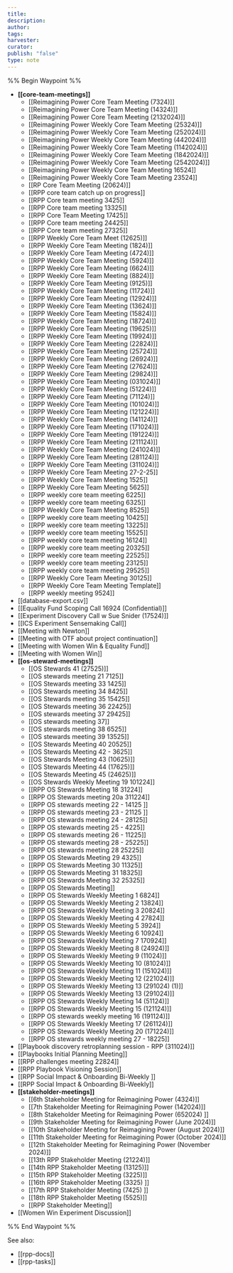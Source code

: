 ```yaml
---
title: 
description: 
author: 
tags: 
harvester: 
curator: 
publish: "false"
type: note
---
```

%% Begin Waypoint %%
- **[[core-team-meetings]]**
  - [[Reimagining Power Core Team Meeting (7324)]]
  - [[Reimagining Power Core Team Meeting (14324)]]
  - [[Reimagining Power Core Team Meeting (2132024)]]
  - [[Reimagining Power Weekly Core Team Meeting (25324)]]
  - [[Reimagining Power Weekly Core Team Meeting (252024)]]
  - [[Reimagining Power Weekly Core Team Meeting (442024)]]
  - [[Reimagining Power Weekly Core Team Meeting (1142024)]]
  - [[Reimagining Power Weekly Core Team Meeting (1842024)]]
  - [[Reimagining Power Weekly Core Team Meeting (2542024)]]
  - [[Reimagining Power Weekly Core Team Meeting 16524]]
  - [[Reimagining Power Weekly Core Team Meeting 23524]]
  - [[RP Core Team Meeting (20624)]]
  - [[RPP core team catch up on progress]]
  - [[RPP Core team meeting 3425]]
  - [[RPP Core team meeting 13325]]
  - [[RPP Core Team Meeting 17425]]
  - [[RPP Core team meeting 24425]]
  - [[RPP Core team meeting 27325]]
  - [[RPP Weekly Core Team Meet (12625)]]
  - [[RPP Weekly Core Team Meeting (1824)]]
  - [[RPP Weekly Core Team Meeting (4724)]]
  - [[RPP Weekly Core Team Meeting (5924)]]
  - [[RPP Weekly Core Team Meeting (6624)]]
  - [[RPP Weekly Core Team Meeting (8824)]]
  - [[RPP Weekly Core Team Meeting (9125)]]
  - [[RPP Weekly Core Team Meeting (11724)]]
  - [[RPP Weekly Core Team Meeting (12924)]]
  - [[RPP Weekly Core Team Meeting (13624)]]
  - [[RPP Weekly Core Team Meeting (15824)]]
  - [[RPP Weekly Core Team Meeting (18724)]]
  - [[RPP Weekly Core Team Meeting (19625)]]
  - [[RPP Weekly Core Team Meeting (19924)]]
  - [[RPP Weekly Core Team Meeting (22824)]]
  - [[RPP Weekly Core Team Meeting (25724)]]
  - [[RPP Weekly Core Team Meeting (26924)]]
  - [[RPP Weekly Core Team Meeting (27624)]]
  - [[RPP Weekly Core Team Meeting (29824)]]
  - [[RPP Weekly Core Team Meeting (031024)]]
  - [[RPP Weekly Core Team Meeting (51224)]]
  - [[RPP Weekly Core Team Meeting (71124)]]
  - [[RPP Weekly Core Team Meeting (101024)]]
  - [[RPP Weekly Core Team Meeting (121224)]]
  - [[RPP Weekly Core Team Meeting (141124)]]
  - [[RPP Weekly Core Team Meeting (171024)]]
  - [[RPP Weekly Core Team Meeting (191224)]]
  - [[RPP Weekly Core Team Meeting (211124)]]
  - [[RPP Weekly Core Team Meeting (241024)]]
  - [[RPP Weekly Core Team Meeting (281124)]]
  - [[RPP Weekly Core Team Meeting (311024)]]
  - [[RPP Weekly Core Team Meeting 27-2-25]]
  - [[RPP Weekly Core Team Meeting 1525]]
  - [[RPP Weekly Core Team Meeting 5625]]
  - [[RPP weekly core team meeting 6225]]
  - [[RPP weekly core team meeting 6325]]
  - [[RPP Weekly Core Team Meeting 8525]]
  - [[RPP weekly core team meeting 10425]]
  - [[RPP weekly core team meeting 13225]]
  - [[RPP weekly core team meeting 15525]]
  - [[RPP weekly core team meeting 16124]]
  - [[RPP weekly core team meeting 20325]]
  - [[RPP weekly core team meeting 22525]]
  - [[RPP weekly core team meeting 23125]]
  - [[RPP weekly core team meeting 29525]]
  - [[RPP Weekly Core Team Meeting 30125]]
  - [[RPP Weekly Core Team Meeting Template]]
  - [[RPP weekly meeting 9524]]
- [[database-export.csv]]
- [[Equality Fund Scoping Call 16924 (Confidential)]]
- [[Experiment Discovery Call w Sue Snider (17524)]]
- [[ICS Experiment Sensemaking Call]]
- [[Meeting with Newton]]
- [[Meeting with OTF about project continuation]]
- [[Meeting with Women Win & Equality Fund]]
- [[Meeting with Women Win]]
- **[[os-steward-meetings]]**
  - [[OS Stewards 41 (27525)]]
  - [[OS stewards meeting 21 7125]]
  - [[OS Stewards meeting 33 1425]]
  - [[OS Stewards meeting 34 8425]]
  - [[OS Stewards meeting 35 15425]]
  - [[OS Stewards meeting 36 22425]]
  - [[OS stewards meeting 37 29425]]
  - [[OS stewards meeting 37]]
  - [[OS stewards meeting 38 6525]]
  - [[OS stewards meeting 39 13525]]
  - [[OS Stewards Meeting 40 20525]]
  - [[OS Stewards Meeting 42 - 3625]]
  - [[OS Stewards Meeting 43 (10625)]]
  - [[OS Stewards Meeting 44 (17625)]]
  - [[OS Stewards Meeting 45 (24625)]]
  - [[OS Stewards Weekly Meeting 19 101224]]
  - [[RPP OS Stewards Meeting 18 31224]]
  - [[RPP OS Stewards meeting 20a 311224]]
  - [[RPP OS stewards meeting 22 - 14125 ]]
  - [[RPP OS stewards meeting 23 - 21125 ]]
  - [[RPP OS stewards meeting 24 - 28125]]
  - [[RPP OS stewards meeting 25 - 4225]]
  - [[RPP OS stewards meeting 26 - 11225]]
  - [[RPP OS stewards meeting 28 - 25225]]
  - [[RPP OS stewards meeting 28 25225]]
  - [[RPP OS Stewards Meeting 29 4325]]
  - [[RPP OS Stewards Meeting 30 11325]]
  - [[RPP OS Stewards Meeting 31 18325]]
  - [[RPP OS Stewards Meeting 32 25325]]
  - [[RPP OS Stewards Meeting]]
  - [[RPP OS Stewards Weekly Meeting 1 6824]]
  - [[RPP OS Stewards Weekly Meeting 2 13824]]
  - [[RPP OS Stewards Weekly Meeting 3  20824]]
  - [[RPP OS Stewards Weekly Meeting 4 27824]]
  - [[RPP OS Stewards Weekly Meeting 5 3924]]
  - [[RPP OS Stewards Weekly Meeting 6 10924]]
  - [[RPP OS Stewards Weekly Meeting 7 170924]]
  - [[RPP OS Stewards Weekly Meeting 8 (24924)]]
  - [[RPP OS Stewards Weekly Meeting 9 (11024)]]
  - [[RPP OS Stewards Weekly Meeting 10 (81024)]]
  - [[RPP OS Stewards Weekly Meeting 11 (151024)]]
  - [[RPP OS Stewards Weekly Meeting 12 (221024)]]
  - [[RPP OS Stewards Weekly Meeting 13 (291024) (1)]]
  - [[RPP OS Stewards Weekly Meeting 13 (291024)]]
  - [[RPP OS Stewards Weekly Meeting 14 (51124)]]
  - [[RPP OS Stewards Weekly Meeting 15 (121124)]]
  - [[RPP OS stewards weekly meeting 16 (191124)]]
  - [[RPP OS Stewards Weekly Meeting 17 (261124)]]
  - [[RPP OS Stewards Weekly Meeting 20 (171224)]]
  - [[RPP OS stewards weekly meeting 27 - 18225]]
- [[Playbook discovery retroplanning session - RPP (311024)]]
- [[Playbooks Initial Planning Meeting]]
- [[RPP challenges meeting 22824]]
- [[RPP Playbook Visioning Session]]
- [[RPP Social Impact & Onboarding Bi-Weekly ]]
- [[RPP Social Impact & Onboarding Bi-Weekly]]
- **[[stakeholder-meetings]]**
  - [[6th Stakeholder Meeting for Reimagining Power (4324)]]
  - [[7th Stakeholder Meeting for Reimagining Power (142024)]]
  - [[8th Stakeholder Meeting for Reimagining Power (652024) ]]
  - [[9th Stakeholder Meeting for Reimagining Power (June 2024)]]
  - [[10th Stakeholder Meeting for Reimagining Power (August 2024)]]
  - [[11th Stakeholder Meeting for Reimagining Power (October 2024)]]
  - [[12th Stakeholder Meeting for Reimagining Power (November 2024)]]
  - [[13th RPP Stakeholder Meeting (21224)]]
  - [[14th RPP Stakeholder Meeting (13125)]]
  - [[15th RPP Stakeholder Meeting (3225)]]
  - [[16th RPP Stakeholder Meeting (3325) ]]
  - [[17th RPP Stakeholder Meeting (7425)  ]]
  - [[18th RPP Stakeholder Meeting (5525)]]
  - [[RPP Stakeholder Meeting]]
- [[Women Win Experiment Discussion]]

%% End Waypoint %%

See also: 
- [[rpp-docs]]
- [[rpp-tasks]]